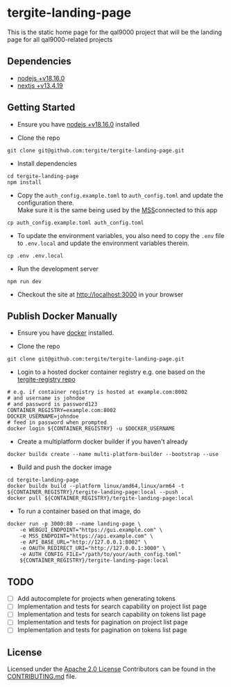 # tergite-landing-page

This is the static home page for the qal9000 project that will be the landing page for all qal9000-related projects

## Dependencies

-   [nodejs +v18.16.0](https://nodejs.org/en/download)
-   [nextjs +v13.4.19](https://nextjs.org/)

## Getting Started

-   Ensure you have [nodejs +v18.16.0](https://nodejs.org/en/download) installed

-   Clone the repo

```shell
git clone git@github.com:tergite/tergite-landing-page.git
```

-   Install dependencies

```shell
cd tergite-landing-page
npm install
```

-   Copy the `auth_config.example.toml` to `auth_config.toml` and update the configuration there.  
    Make sure it is the same being used by the [MSS](https://github.com/tergite/tergite-mss/src/main/)connected to this app

```shell
cp auth_config.example.toml auth_config.toml
```

-   To update the environment variables, you also need to copy the `.env` file to `.env.local` and
    update the environment variables therein.

```shell
cp .env .env.local
```

-   Run the development server

```shell
npm run dev
```

-   Checkout the site at [http://localhost:3000](http://localhost:3000) in your browser

## Publish Docker Manually

-   Ensure you have [docker](https://docs.docker.com/engine/install/) installed.

-   Clone the repo

```shell
git clone git@github.com:tergite/tergite-landing-page.git
```

-   Login to a hosted docker container registry e.g. one based on the [tergite-registry repo](https://github.com/tergite/tergite-registry)

```shell
# e.g. if container registry is hosted at example.com:8002
# and username is johndoe
# and password is password123
CONTAINER_REGISTRY=example.com:8002
DOCKER_USERNAME=johndoe
# feed in password when prompted
docker login ${CONTAINER_REGISTRY} -u $DOCKER_USERNAME
```

-   Create a multiplatform docker builder if you haven't already

```shell
docker buildx create --name multi-platform-builder --bootstrap --use
```

-   Build and push the docker image

```shell
cd tergite-landing-page
docker buildx build --platform linux/amd64,linux/arm64 -t ${CONTAINER_REGISTRY}/tergite-landing-page:local --push .
docker pull ${CONTAINER_REGISTRY}/tergite-landing-page:local
```

-   To run a container based on that image, do

```shell
docker run -p 3000:80 --name landing-page \
    -e WEBGUI_ENDPOINT="https://gui.example.com" \
    -e MSS_ENDPOINT="https://api.example.com" \
    -e API_BASE_URL="http://127.0.0.1:8002" \
    -e OAUTH_REDIRECT_URI="http://127.0.0.1:3000" \
    -e AUTH_CONFIG_FILE="/path/to/your/auth_config.toml"
    ${CONTAINER_REGISTRY}/tergite-landing-page:local
```

## TODO

-   [ ] Add autocomplete for projects when generating tokens
-   [ ] Implementation and tests for search capability on project list page
-   [ ] Implementation and tests for search capability on tokens list page
-   [ ] Implementation and tests for pagination on project list page
-   [ ] Implementation and tests for pagination on tokens list page

## License

Licensed under the [Apache 2.0 License](./LICENSE)
Contributors can be found in the [CONTRIBUTING.md](./CONTRIBUTING.md) file.

